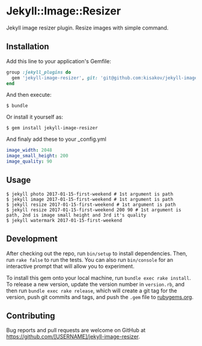 # Jekyll::Image::Resizer

Jekyll image resizer plugin. Resize images with simple command.

## Installation

Add this line to your application's Gemfile:

```ruby
group :jekyll_plugins do
  gem 'jekyll-image-resizer', git: 'git@github.com:kisakov/jekyll-image-resizer.git'
end
```

And then execute:

    $ bundle

Or install it yourself as:

    $ gem install jekyll-image-resizer

And finaly add these to your _config.yml

```yml
image_width: 2048
image_small_height: 200
image_quality: 90
```

## Usage

    $ jekyll photo 2017-01-15-first-weekend # 1st argument is path
    $ jekyll image 2017-01-15-first-weekend # 1st argument is path
    $ jekyll resize 2017-01-15-first-weekend # 1st argument is path
    $ jekyll resize 2017-01-15-first-weekend 200 90 # 1st argument is path, 2nd is image small height and 3rd it's quality
    $ jekyll watermark 2017-01-15-first-weekend

## Development

After checking out the repo, run `bin/setup` to install dependencies. Then, run `rake false` to run the tests. You can also run `bin/console` for an interactive prompt that will allow you to experiment.

To install this gem onto your local machine, run `bundle exec rake install`. To release a new version, update the version number in `version.rb`, and then run `bundle exec rake release`, which will create a git tag for the version, push git commits and tags, and push the `.gem` file to [rubygems.org](https://rubygems.org).

## Contributing

Bug reports and pull requests are welcome on GitHub at https://github.com/[USERNAME]/jekyll-image-resizer.

